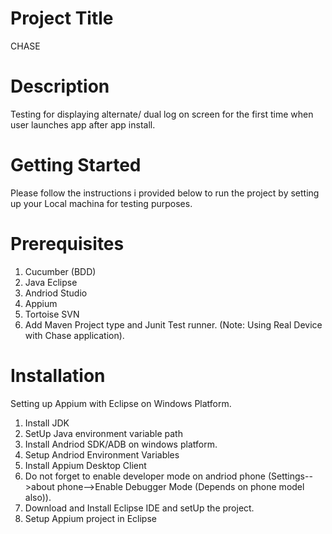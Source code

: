 # Project Title
CHASE

# Description
Testing for displaying alternate/ dual log on screen for the first time when user launches app
after app install.

# Getting Started
Please follow the instructions i provided below to run the project by setting up your Local machina for testing purposes.

# Prerequisites
1) Cucumber (BDD)
2) Java Eclipse
3) Andriod Studio
4) Appium
5) Tortoise SVN
6) Add Maven Project type and Junit Test runner.
(Note: Using Real Device with Chase application).

# Installation
Setting up Appium with Eclipse on Windows Platform.
1) Install JDK
2) SetUp Java environment variable path
3) Install Andriod SDK/ADB on windows platform.
4) Setup Andriod Environment Variables
5) Install Appium Desktop Client
6) Do not forget to enable developer mode on andriod phone (Settings-->about phone-->Enable Debugger Mode (Depends on phone model also)).
7) Download and Install Eclipse IDE and setUp the project.
8) Setup Appium project in Eclipse
